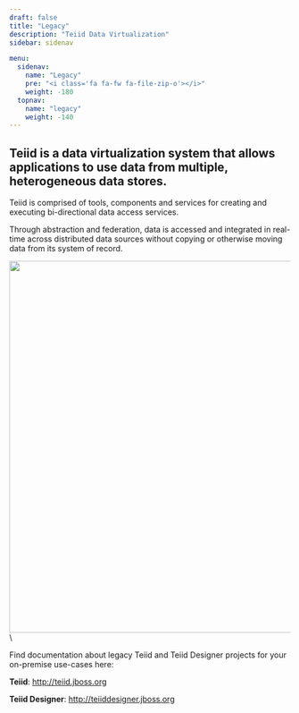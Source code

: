 ```yaml
---
draft: false
title: "Legacy"
description: "Teiid Data Virtualization"
sidebar: sidenav

menu:
  sidenav:
    name: "Legacy"
    pre: "<i class='fa fa-fw fa-file-zip-o'></i>"
    weight: -180
  topnav:
    name: "legacy"
    weight: -140
---
```


## Teiid is a data virtualization system that allows applications to use data from multiple, heterogeneous data stores.
Teiid is comprised of tools, components and services for creating and executing bi-directional data access services.

Through abstraction and federation, data is accessed and integrated in real-time across distributed data sources without copying or otherwise moving data from its system of record.

<div>
<img width="700" height="665" src="http://docs.jboss.org/teiid/teiid_architecture.png" frameborder="2" ></img>
</div>\

Find documentation about legacy Teiid and Teiid Designer projects for your on-premise use-cases here:

**Teiid**: http://teiid.jboss.org

**Teiid Designer**: http://teiiddesigner.jboss.org
